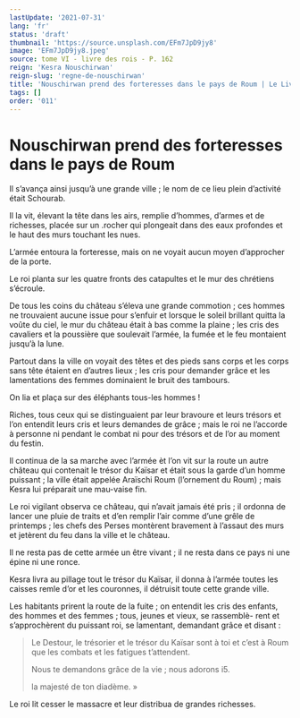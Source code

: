 ```yaml
---
lastUpdate: '2021-07-31'
lang: 'fr'
status: 'draft'
thumbnail: 'https://source.unsplash.com/EFm7JpD9jy8'
image: 'EFm7JpD9jy8.jpeg'
source: tome VI - livre des rois - P. 162
reign: 'Kesra Nouschirwan'
reign-slug: 'regne-de-nouschirwan'
title: 'Nouschirwan prend des forteresses dans le pays de Roum | Le Livre des Rois | Shâhnâmeh'
tags: []
order: '011'
---
```


<!-- LTeX: language=fr -->

# Nouschirwan prend des forteresses dans le pays de Roum

Il s’avança ainsi jusqu’à une grande ville ; le nom de ce lieu plein d’activité était Schourab.

Il la vit, élevant la tête dans les airs, remplie d’hommes, d’armes et de richesses, placée sur un .rocher qui plongeait dans des eaux profondes et le haut des murs touchant les nues.

L’armée entoura la forteresse, mais on ne voyait aucun moyen d’approcher de la porte.

Le roi planta sur les quatre fronts des catapultes et le mur des chrétiens s’écroule.

De tous les coins du château s’éleva une grande commotion ; ces hommes ne trouvaient aucune issue pour s’enfuir et lorsque le soleil brillant quitta la voûte du ciel, le mur du château était à bas comme la plaine ; les cris des cavaliers et la poussière que soulevait l’armée, la fumée et le feu montaient jusqu’à la lune.

Partout dans la ville on voyait des têtes et des pieds sans corps et les corps sans tête étaient en d’autres lieux ; les cris pour demander grâce et les lamentations des femmes dominaient le bruit des tambours.

On lia et plaça sur des éléphants tous-les hommes !

Riches, tous ceux qui se distinguaient par leur bravoure et leurs trésors et l’on entendit leurs cris et leurs demandes de grâce ; mais le roi ne l’accorde à personne ni pendant le combat ni pour des trésors et de l’or au moment du festin.

Il continua de la sa marche avec l’armée èt l’on vit sur la route un autre château qui contenait le trésor du Kaïsar et était sous la garde d’un homme puissant ; la ville était appelée Araïschi Roum (l’ornement du Roum) ; mais Kesra lui préparait une mau-vaise fin.

Le roi vigilant observa ce château, qui n’avait jamais été pris ; il ordonna de lancer une pluie de traits et d’en remplir l’air comme d’une grêle de printemps ; les chefs des Perses montèrent bravement à l’assaut des murs et jetèrent du feu dans la ville et le château.

Il ne resta pas de cette armée un être vivant ; il ne resta dans ce pays ni une épine ni une ronce.

Kesra livra au pillage tout le trésor du Kaïsar, il donna à l’armée toutes les caisses remle d’or et les couronnes, il détruisit toute cette grande ville.

Les habitants prirent la route de la fuite ; on entendit les cris des enfants, des hommes et des femmes ; tous, jeunes et vieux, se rassemblè-
rent et s’approchèrent du puissant roi, se lamentant, demandant grâce et disant :

> Le Destour, le trésorier et le trésor du Kaïsar sont à toi et c’est à Roum que les combats et les fatigues t’attendent.
>
> Nous te demandons grâce de la vie ; nous adorons i5.
>
> la majesté de ton diadème. »

Le roi lit cesser le massacre et leur distribua de grandes richesses.
